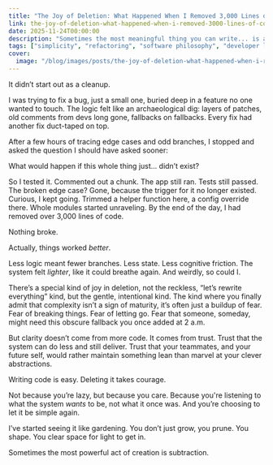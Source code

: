 ```yaml
---
title: "The Joy of Deletion: What Happened When I Removed 3,000 Lines of Code"
link: the-joy-of-deletion-what-happened-when-i-removed-3000-lines-of-code
date: 2025-11-24T00:00:00
description: "Sometimes the most meaningful thing you can write... is a blank space."
tags: ["simplicity", "refactoring", "software philosophy", "developer life"]
cover:
  image: "/blog/images/posts/the-joy-of-deletion-what-happened-when-i-removed-3000-lines-of-code.png"
---
```

It didn’t start out as a cleanup.

I was trying to fix a bug, just a small one, buried deep in a feature no one wanted to touch. The logic felt like an archaeological dig: layers of patches, old comments from devs long gone, fallbacks on fallbacks. Every fix had another fix duct-taped on top.

After a few hours of tracing edge cases and odd branches, I stopped and asked the question I should have asked sooner:

What would happen if this whole thing just... didn’t exist?

So I tested it. Commented out a chunk. The app still ran. Tests still passed. The broken edge case? Gone, because the trigger for it no longer existed. Curious, I kept going. Trimmed a helper function here, a config override there. Whole modules started unraveling. By the end of the day, I had removed over 3,000 lines of code.

Nothing broke.

Actually, things worked *better*.

Less logic meant fewer branches. Less state. Less cognitive friction. The system felt *lighter*, like it could breathe again. And weirdly, so could I.

There’s a special kind of joy in deletion, not the reckless, “let’s rewrite everything” kind, but the gentle, intentional kind. The kind where you finally admit that complexity isn’t a sign of maturity, it’s often just a buildup of fear. Fear of breaking things. Fear of letting go. Fear that someone, someday, might need this obscure fallback you once added at 2 a.m.

But clarity doesn’t come from more code. It comes from trust. Trust that the system can do less and still deliver. Trust that your teammates, and your future self, would rather maintain something lean than marvel at your clever abstractions.

Writing code is easy. Deleting it takes courage.

Not because you’re lazy, but because you care. Because you're listening to what the system *wants* to be, not what it once was. And you’re choosing to let it be simple again.

I’ve started seeing it like gardening. You don’t just grow, you prune. You shape. You clear space for light to get in.

Sometimes the most powerful act of creation is subtraction.